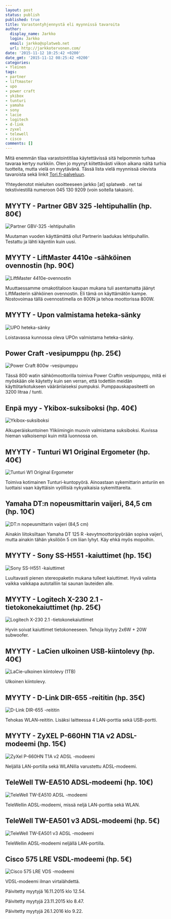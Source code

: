 ```yaml
---
layout: post
status: publish
published: true
title: Varastontyhjennystä eli myynnissä tavaroita
author:
  display_name: Jarkko
  login: Jarkko
  email: jarkko@splatweb.net
  url: http://jarkkotervonen.com/
date: '2015-11-12 10:25:42 +0200'
date_gmt: '2015-11-12 08:25:42 +0200'
categories:
- Yleinen
tags:
- partner
- liftmaster
- upo
- power craft
- ykibox
- tunturi
- yamaha
- sony
- lacie
- logitech
- d-link
- zyxel
- telewell
- cisco
comments: []
---
```

Mitä enemmän tilaa varastointitilaa käytettävissä sitä helpommin turhaa tavaraa kertyy nurkkiin. Olen jo myynyt kiitettävästi viikon aikana näitä turhia tuotteita, mutta vielä on myytävänä. Tässä lista vielä myynnissä olevista tavaroista sekä linkit <a href="http://www.tori.fi/">Tori.fi-palveluun</a>.

Yhteydenotot mieluiten osoitteeseen jarkko [at] splatweb . net tai tekstiviestillä numeroon 045 130 9209 (voin soitella takaisin).

## MYYTY - Partner GBV 325 -lehtipuhallin (hp. 80€)

<amp-img src="/assets/img/posts/partner-gbv-325-lehtipuhallin.jpg" alt="Partner GBV-325 -lehtipuhallin" width="4" height="3" layout="responsive">
  <noscript><img src="/assets/img/posts/partner-gbv-325-lehtipuhallin.jpg" alt="Partner GBV-325 -lehtipuhallin" /></noscript>
</amp-img>

Muutaman vuoden käyttämättä ollut Partnerin laadukas lehtipuhallin. Testattu ja lähti käyntiin kuin uusi.

## MYYTY - LiftMaster 4410e -sähköinen ovennostin (hp. 90€)

<amp-img src="/assets/img/posts/liftmaster-4410e-ovennostin.jpg" alt="LiftMaster 4410e-ovennostin" width="4" height="3" layout="responsive">
  <noscript><img src="/assets/img/posts/liftmaster-4410e-ovennostin.jpg" alt="LiftMaster 4410e-ovennostin" /></noscript>
</amp-img>

Muuttaessamme omakotitaloon kaupan mukana tuli asentamatta jäänyt LiftMasterin sähköinen ovennostin. Eli tämä on käyttämätön kampe. Nostovoimaa tällä ovennostimella on 800N ja tehoa moottorissa 800W.

## MYYTY - Upon valmistama heteka-sänky

<amp-img src="/assets/img/posts/upo-heteka-sanky.jpg" alt="UPO heteka-sänky" width="4" height="3" layout="responsive">
  <noscript><img src="/assets/img/posts/upo-heteka-sanky.jpg" alt="UPO heteka-sänky" /></noscript>
</amp-img>

Loistavassa kunnossa oleva UPOn valmistama heteka-sänky.

## Power Craft -vesipumppu (hp. 25€)

<amp-img src="/assets/img/posts/power-craft-800w-vesipumppu.jpg" alt="Power Craft 800w -vesipumppu" width="4" height="3" layout="responsive">
  <noscript><img src="/assets/img/posts/power-craft-800w-vesipumppu.jpg" alt="Power Craft 800w -vesipumppu" /></noscript>
</amp-img>

Tässä 800 watin sähkömoottorilla toimiva Power Craftin vesipumppu, mitä ei myöskään ole käytetty kuin sen verran, että todettiin meidän käyttötarkotukseen vääränlaiseksi pumpuksi. Pumppauskapasiteetti on 3200 litraa / tunti.

## Enpä myy - Ykibox-suksiboksi (hp. 40€)

<amp-img src="/assets/img/posts/ykibox-suksiboksi.jpg" alt="Ykibox-suksiboksi" width="4" height="3" layout="responsive">
  <noscript><img src="/assets/img/posts/ykibox-suksiboksi.jpg" alt="Ykibox-suksiboksi" /></noscript>
</amp-img>

Alkuperäiskuntoinen Ylikiimingin muovin valmistama suksiboksi. Kuvissa hieman valkoisempi kuin mitä luonnossa on.

## MYYTY - Tunturi W1 Original Ergometer (hp. 40€)

<amp-img src="/assets/img/posts/tunturi-w1-original-ergometer.jpg" alt="Tunturi W1 Original Ergometer" width="4" height="3" layout="responsive">
  <noscript><img src="/assets/img/posts/tunturi-w1-original-ergometer.jpg" alt="Tunturi W1 Original Ergometer" /></noscript>
</amp-img>

Toimiva kotimainen Tunturi-kuntopyörä. Ainoastaan sykemittarin anturiin en luottaisi vaan käyttäisin vyöllisiä nykyaikaisia sykemittareita.

## Yamaha DT:n nopeusmittarin vaijeri, 84,5 cm (hp. 10€)

<amp-img src="/assets/img/posts/dt-nopeusmittarin-vaijeri.jpg" alt="DT:n nopeusmittarin vaijeri (84,5 cm)" width="4" height="3" layout="responsive">
  <noscript><img src="/assets/img/posts/dt-nopeusmittarin-vaijeri.jpg" alt="DT:n nopeusmittarin vaijeri (84,5 cm)" /></noscript>
</amp-img>

Ainakin liitoksiltaan Yamaha DT 125 R -kevytmoottoripyörään sopiva vaijeri, mutta ainakin tähän yksilöön 5 cm liian lyhyt. Käy ehkä myös mopoihin.

## MYYTY - Sony SS-H551 -kaiuttimet (hp. 15€)

<amp-img src="/assets/img/posts/sony-ss-h551-kaiuttimet.jpg" alt="Sony SS-H551 -kaiuttimet" width="4" height="3" layout="responsive">
  <noscript><img src="/assets/img/posts/sony-ss-h551-kaiuttimet.jpg" alt="Sony SS-H551 -kaiuttimet" /></noscript>
</amp-img>

Luultavasti pienen stereopaketin mukana tulleet kaiuttimet. Hyvä valinta vaikka vaikkapa autotalliin tai saunan lauteiden alle.

## MYYTY - Logitech X-230 2.1 -tietokonekaiuttimet (hp. 25€)

<amp-img src="/assets/img/posts/logitech-x-230-2-1.jpg" alt="Logitech X-230 2.1 -tietokonekaiuttimet" width="4" height="3" layout="responsive">
  <noscript><img src="/assets/img/posts/logitech-x-230-2-1.jpg" alt="Logitech X-230 2.1 -tietokonekaiuttimet" /></noscript>
</amp-img>

Hyvin soivat kaiuttimet tietokoneeseen. Tehoja löytyy 2x6W + 20W subwoofer.

## MYYTY - LaCien ulkoinen USB-kiintolevy (hp. 40€)

<amp-img src="/assets/img/posts/lacie-usb-kiintolevy-1tb.jpg" alt="LaCie-ulkoinen kiintolevy (1TB)" width="4" height="3" layout="responsive">
  <noscript><img src="/assets/img/posts/lacie-usb-kiintolevy-1tb.jpg" alt="LaCie-ulkoinen kiintolevy (1TB)" /></noscript>
</amp-img>

Ulkoinen kiintolevy.

## MYYTY - D-Link DIR-655 -reititin (hp. 35€)

<amp-img src="/assets/img/posts/d-link-dir-655-router.jpg" alt="D-Link DIR-655 -reititin" width="4" height="3" layout="responsive">
  <noscript><img src="/assets/img/posts/d-link-dir-655-router.jpg" alt="D-Link DIR-655 -reititin" /></noscript>
</amp-img>

Tehokas WLAN-reititin. Lisäksi laitteessa 4 LAN-porttia sekä USB-portti.

## MYYTY - ZyXEL P-660HN T1A v2 ADSL-modeemi (hp. 15€)

<amp-img src="/assets/img/posts/zycel-p-660hn-t1a-v2-adsl-modem.jpg" alt="ZyXel P-660HN T1A v2 ADSL -modeemi" width="4" height="3" layout="responsive">
  <noscript><img src="/assets/img/posts/zycel-p-660hn-t1a-v2-adsl-modem.jpg" alt="ZyXel P-660HN T1A v2 ADSL -modeemi" /></noscript>
</amp-img>

Neljällä LAN-portilla sekä WLANilla varustettu ADSL-modeemi.

## TeleWell TW-EA510 ADSL-modeemi (hp. 10€)

<amp-img src="/assets/img/posts/telewell-tw-ea510-adsl-modem.jpg" alt="TeleWell TW-EA510 ADSL -modeemi" width="4" height="3" layout="responsive">
  <noscript><img src="/assets/img/posts/telewell-tw-ea510-adsl-modem.jpg" alt="TeleWell TW-EA510 ADSL -modeemi" /></noscript>
</amp-img>

TeleWellin ADSL-modeemi, missä neljä LAN-porttia sekä WLAN.

## TeleWell TW-EA501 v3 ADSL-modeemi (hp. 5€)

<amp-img src="/assets/img/posts/telewell-tw-ea501-v3-adsl-modem.jpg" alt="TeleWell TW-EA501 v3 ADSL -modeemi" width="4" height="3" layout="responsive">
  <noscript><img src="/assets/img/posts/telewell-tw-ea501-v3-adsl-modem.jpg" alt="TeleWell TW-EA501 v3 ADSL -modeemi" /></noscript>
</amp-img>

TeleWellin ADSL-modeemi neljällä LAN-portilla.

## Cisco 575 LRE VSDL-modeemi (hp. 5€)

<amp-img src="/assets/img/posts/cisco-575-lre-vdsl-modem.jpg" alt="Cisco 575 LRE VDS -modeemi" width="4" height="3" layout="responsive">
  <noscript><img src="/assets/img/posts/cisco-575-lre-vdsl-modem.jpg" alt="Cisco 575 LRE VDS -modeemi" /></noscript>
</amp-img>

VDSL-modeemi ilman virtalähdettä.

Päivitetty myytyjä 16.11.2015 klo 12.54.

Päivitetty myytyjä 23.11.2015 klo 8.47.

Päivitetty myytyjä 26.1.2016 klo 9.22.
